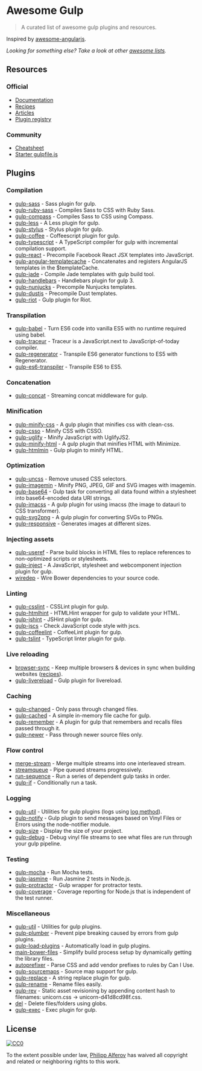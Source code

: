 # Awesome Gulp
> A curated list of awesome gulp plugins and resources.

Inspired by [awesome-angularjs](https://github.com/gianarb/awesome-angularjs).

*Looking for something else? Take a look at other [awesome lists](https://github.com/sindresorhus/awesome).*

## Resources
### Official
* [Documentation](https://github.com/gulpjs/gulp/tree/master/docs)
* [Recipes](https://github.com/gulpjs/gulp/tree/master/docs/recipes#recipes)
* [Articles](https://github.com/gulpjs/gulp/tree/master/docs#articles)
* [Plugin registry](http://gulpjs.com/plugins)

### Community
* [Cheatsheet](https://github.com/osscafe/gulp-cheatsheet)
* [Starter gulpfile.js](https://github.com/greypants/gulp-starter)

## Plugins
### Compilation
* [gulp-sass](https://github.com/dlmanning/gulp-sass) - Sass plugin for gulp.
* [gulp-ruby-sass](https://github.com/sindresorhus/gulp-ruby-sass) - Compiles Sass to CSS with Ruby Sass.
* [gulp-compass](https://github.com/appleboy/gulp-compass) - Compiles Sass to CSS using Compass.
* [gulp-less](https://github.com/plus3network/gulp-less) - A Less plugin for gulp.
* [gulp-stylus](https://github.com/stevelacy/gulp-stylus) - Stylus plugin for gulp.
* [gulp-coffee](https://github.com/wearefractal/gulp-coffee) - Coffeescript plugin for gulp.
* [gulp-typescript](https://github.com/ivogabe/gulp-typescript) - A TypeScript compiler for gulp with incremental compilation support.
* [gulp-react](https://github.com/sindresorhus/gulp-react) - Precompile Facebook React JSX templates into JavaScript.
* [gulp-angular-templatecache](https://github.com/miickel/gulp-angular-templatecache) - Concatenates and registers AngularJS templates in the $templateCache.
* [gulp-jade](https://github.com/phated/gulp-jade) - Compile Jade templates with gulp build tool.
* [gulp-handlebars](https://github.com/lazd/gulp-handlebars) - Handlebars plugin for gulp 3.
* [gulp-nunjucks](https://github.com/sindresorhus/gulp-nunjucks) - Precompile Nunjucks templates.
* [gulp-dustjs](https://github.com/sindresorhus/gulp-dust) - Precompile Dust templates.
* [gulp-riot](https://github.com/e-jigsaw/gulp-riot) - Gulp plugin for Riot.

### Transpilation
* [gulp-babel](https://github.com/babel/gulp-babel) - Turn ES6 code into vanilla ES5 with no runtime required using babel.
* [gulp-traceur](https://github.com/sindresorhus/gulp-traceur) - Traceur is a JavaScript.next to JavaScript-of-today compiler.
* [gulp-regenerator](https://github.com/sindresorhus/gulp-regenerator) - Transpile ES6 generator functions to ES5 with Regenerator.
* [gulp-es6-transpiler](https://github.com/sindresorhus/gulp-es6-transpiler) - Transpile ES6 to ES5.

### Concatenation
* [gulp-concat](https://github.com/wearefractal/gulp-concat) - Streaming concat middleware for gulp.

### Minification
* [gulp-minify-css](https://github.com/murphydanger/gulp-minify-css) - A gulp plugin that minifies css with clean-css.
* [gulp-csso](https://github.com/ben-eb/gulp-csso) - Minify CSS with CSSO.
* [gulp-uglify](https://github.com/terinjokes/gulp-uglify) - Minify JavaScript with UglifyJS2.
* [gulp-minify-html](https://github.com/murphydanger/gulp-minify-html) - A gulp plugin that minifies HTML with Minimize.
* [gulp-htmlmin](https://github.com/jonschlinkert/gulp-htmlmin) - Gulp plugin to minify HTML.

### Optimization
* [gulp-uncss](https://github.com/ben-eb/gulp-uncss) - Remove unused CSS selectors.
* [gulp-imagemin](https://github.com/sindresorhus/gulp-imagemin) - Minify PNG, JPEG, GIF and SVG images with imagemin.
* [gulp-base64](https://github.com/Wenqer/gulp-base64) - Gulp task for converting all data found within a stylesheet into base64-encoded data URI strings.
* [gulp-imacss](https://github.com/akoenig/gulp-imacss) - A gulp plugin for using imacss (the image to datauri to CSS transformer).
* [gulp-svg2png](https://github.com/mahnunchik/gulp-responsive) - A gulp plugin for converting SVGs to PNGs.
* [gulp-responsive](https://github.com/mahnunchik/gulp-responsive) - Generates images at different sizes.

### Injecting assets
* [gulp-useref](https://github.com/jonkemp/gulp-useref) - Parse build blocks in HTML files to replace references to non-optimized scripts or stylesheets.
* [gulp-inject](https://github.com/klei/gulp-inject) - A JavaScript, stylesheet and webcomponent injection plugin for gulp.
* [wiredep](https://github.com/taptapship/wiredep) - Wire Bower dependencies to your source code.

### Linting
* [gulp-csslint](https://www.npmjs.com/package/gulp-csslint) - CSSLint plugin for gulp.
* [gulp-htmlhint](https://github.com/bezoerb/gulp-htmlhint) - HTMLHint wrapper for gulp to validate your HTML.
* [gulp-jshint](https://github.com/spalger/gulp-jshint) - JSHint plugin for gulp.
* [gulp-jscs](https://github.com/jscs-dev/gulp-jscs) - Check JavaScript code style with jscs.
* [gulp-coffeelint](https://github.com/janraasch/gulp-coffeelint) - CoffeeLint plugin for gulp.
* [gulp-tslint](https://github.com/panuhorsmalahti/gulp-tslint) - TypeScript linter plugin for gulp.

### Live reloading
* [browser-sync](https://github.com/BrowserSync/browser-sync) - Keep multiple browsers & devices in sync when building websites ([recipes](https://github.com/BrowserSync/gulp-browser-sync)).
* [gulp-livereload](https://github.com/vohof/gulp-livereload) - Gulp plugin for livereload.

### Caching
* [gulp-changed](https://github.com/sindresorhus/gulp-changed) - Only pass through changed files.
* [gulp-cached](https://github.com/wearefractal/gulp-cached) - A simple in-memory file cache for gulp.
* [gulp-remember](https://github.com/ahaurw01/gulp-remember) - A plugin for gulp that remembers and recalls files passed through it.
* [gulp-newer](https://github.com/tschaub/gulp-newer) - Pass through newer source files only.

### Flow control
* [merge-stream](https://github.com/grncdr/merge-stream) - Merge multiple streams into one interleaved stream.
* [streamqueue](https://github.com/nfroidure/StreamQueue) - Pipe queued streams progressively.
* [run-sequence](https://github.com/OverZealous/run-sequence) - Run a series of dependent gulp tasks in order.
* [gulp-if](https://github.com/robrich/gulp-if) - Conditionally run a task.

### Logging
* [gulp-util](https://github.com/gulpjs/gulp-util) - Utilities for gulp plugins (logs using [log method](https://github.com/gulpjs/gulp-util#logmsg)).
* [gulp-notify](https://github.com/mikaelbr/gulp-notify) - Gulp plugin to send messages based on Vinyl Files or Errors using the node-notifier module.
* [gulp-size](https://github.com/sindresorhus/gulp-size) - Display the size of your project.
* [gulp-debug](https://github.com/sindresorhus/gulp-debug) - Debug vinyl file streams to see what files are run through your gulp pipeline.

### Testing
* [gulp-mocha](https://github.com/sindresorhus/gulp-mocha) - Run Mocha tests.
* [gulp-jasmine](https://github.com/sindresorhus/gulp-jasmine) - Run Jasmine 2 tests in Node.js.
* [gulp-protractor](https://github.com/mllrsohn/gulp-protractor) - Gulp wrapper for protractor tests.
* [gulp-coverage](https://github.com/dylanb/gulp-coverage) - Coverage reporting for Node.js that is independent of the test runner.

### Miscellaneous
* [gulp-util](https://github.com/gulpjs/gulp-util) - Utilities for gulp plugins.
* [gulp-plumber](https://github.com/floatdrop/gulp-plumber) - Prevent pipe breaking caused by errors from gulp plugins.
* [gulp-load-plugins](https://github.com/jackfranklin/gulp-load-plugins) - Automatically load in gulp plugins.
* [main-bower-files](https://github.com/ck86/main-bower-files) - Simplify build process setup by dynamically getting the library files.
* [autoprefixer](https://github.com/postcss/autoprefixer) - Parse CSS and add vendor prefixes to rules by Can I Use.
* [gulp-sourcemaps](https://github.com/floridoo/gulp-sourcemaps) - Source map support for gulp.
* [gulp-replace](https://github.com/lazd/gulp-replace) - A string replace plugin for gulp.
* [gulp-rename](https://github.com/hparra/gulp-rename) - Rename files easily.
* [gulp-rev](https://github.com/sindresorhus/gulp-rev) - Static asset revisioning by appending content hash to filenames: unicorn.css → unicorn-d41d8cd98f.css.
* [del](https://github.com/sindresorhus/del) - Delete files/folders using globs.
* [gulp-exec](https://github.com/robrich/gulp-exec) - Exec plugin for gulp.

## License
[![CC0](http://i.creativecommons.org/p/zero/1.0/88x31.png)](http://creativecommons.org/publicdomain/zero/1.0/)

To the extent possible under law, [Philipp Alferov](https://github.com/alferov) has waived all copyright and related or neighboring rights to this work.
